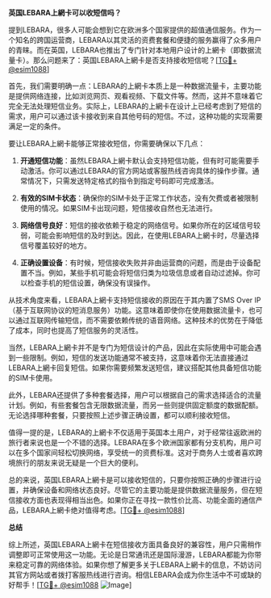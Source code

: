 **英国LEBARA上網卡可以收短信吗？**

提到LEBARA，很多人可能会想到它在欧洲多个国家提供的超值通信服务。作为一个知名的跨国运营商，LEBARA以其灵活的资费套餐和便捷的服务赢得了众多用户的青睐。而在英国，LEBARA也推出了专门针对本地用户设计的上網卡（即数据流量卡）。那么问题来了：英国LEBARA上網卡是否支持接收短信呢？[[TG💪+ @esim1088](https://t.me/s/esim1088)]

首先，我们需要明确一点：LEBARA的上網卡本质上是一种数据流量卡，主要功能是提供网络连接，比如浏览网页、观看视频、下载文件等。然而，这并不意味着它完全无法处理短信业务。实际上，LEBARA的上網卡在设计上已经考虑到了短信的需求，用户可以通过该卡接收到来自其他号码的短信。不过，这种功能的实现需要满足一定的条件。

要让LEBARA上網卡能够正常接收短信，你需要确保以下几点：

1. **开通短信功能**：虽然LEBARA上網卡默认会支持短信功能，但有时可能需要手动激活。你可以通过LEBARA的官方网站或客服热线咨询具体的操作步骤。通常情况下，只需发送特定格式的指令到指定号码即可完成激活。

2. **有效的SIM卡状态**：确保你的SIM卡处于正常工作状态，没有欠费或者被限制使用的情况。如果SIM卡出现问题，短信接收自然也无法进行。

3. **网络信号良好**：短信的接收依赖于稳定的网络信号。如果你所在的区域信号较弱，可能会影响短信的及时到达。因此，在使用LEBARA上網卡时，尽量选择信号覆盖较好的地方。

4. **正确设置设备**：有时候，短信接收失败并非由运营商的问题，而是由于设备配置不当。例如，某些手机可能会将短信归类为垃圾信息或者自动过滤掉。你可以检查手机的短信设置，确保没有误操作。

从技术角度来看，LEBARA上網卡支持短信接收的原因在于其内置了SMS Over IP（基于互联网协议的短消息服务）功能。这意味着即使你在使用数据流量卡，也可以通过互联网传输短信，而不需要依赖传统的语音网络。这种技术的优势在于降低了成本，同时也提高了短信服务的灵活性。

当然，LEBARA上網卡并不是专门为短信设计的产品，因此在实际使用中可能会遇到一些限制。例如，短信的发送功能通常不被支持，这意味着你无法直接通过LEBARA上網卡回复短信。如果你需要频繁发送短信，建议搭配其他具备短信功能的SIM卡使用。

此外，LEBARA还提供了多种套餐选择，用户可以根据自己的需求选择适合的流量计划。例如，有些套餐包含无限数据流量，而另一些则提供固定额度的数据配额。无论选择哪种套餐，只要按照上述步骤正确设置，都可以顺利接收短信。

值得一提的是，LEBARA的上網卡不仅适用于英国本土用户，对于经常往返欧洲的旅行者来说也是一个不错的选择。LEBARA在多个欧洲国家都有分支机构，用户可以在多个国家间轻松切换网络，享受统一的资费标准。这对于商务人士或者喜欢跨境旅行的朋友来说无疑是一个巨大的便利。

总的来说，英国LEBARA上網卡是可以接收短信的，只要你按照正确的步骤进行设置，并确保设备和网络状态良好。尽管它的主要功能是提供数据流量服务，但在短信接收方面也表现得相当出色。如果你正在寻找一款性价比高、功能全面的通信产品，LEBARA上網卡绝对值得考虑。[[TG💪+ @esim1088](https://t.me/s/esim1088)]

**总结**

综上所述，英国LEBARA上網卡在短信接收方面具备良好的兼容性，用户只需稍作调整即可正常使用这一功能。无论是日常通讯还是国际漫游，LEBARA都能为你带来稳定可靠的网络体验。如果你想了解更多关于LEBARA上網卡的信息，不妨访问其官方网站或者拨打客服热线进行咨询。相信LEBARA会成为你生活中不可或缺的好帮手！[[TG💪+ @esim1088](https://t.me/s/esim1088) ![Image](https://i.postimg.cc/4NQfJmqS/Snipaste-2025-05-13-00-14-12.png)]